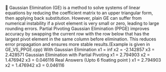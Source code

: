 🧮 Gaussian Elimination (GE) is a method to solve systems of linear equations by reducing the coefficient matrix to an upper triangular form, then applying back substitution. However, plain GE can suffer from numerical instability if a pivot element is very small or zero, leading to large rounding errors. Partial Pivoting Gaussian Elimination (PPGE) improves accuracy by swapping the current row with the row below that has the largest pivot element in the same column before elimination. This reduces error propagation and ensures more stable results.(Example is given in GE_VS_PPGE.cpp) 
With Gaussian Elimination 
x1 = inf
x2 = -2.142857
x3 = 2.428571
Gaussian Elimination with Partial Pivoting
x1 = 2.794903
x2 = 1.476942
x3 = 0.046116
Real Answers (Upto 6 floating point )
x1 = 2.794903
x2 = 1.476942
x3 = 0.046116